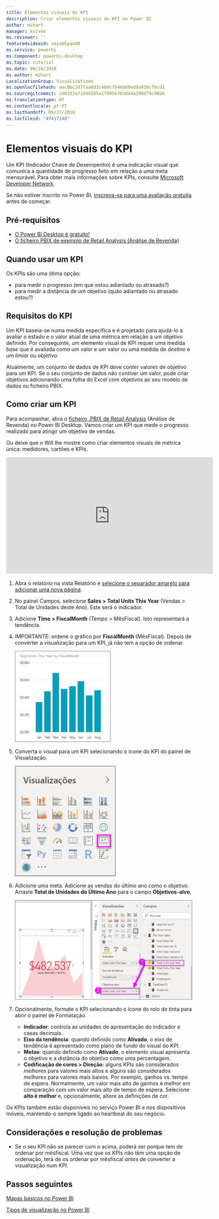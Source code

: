 ```yaml
---
title: Elementos visuais do KPI
description: Criar elementos visuais do KPI no Power BI
author: mihart
manager: kvivek
ms.reviewer: ''
featuredvideoid: xmja6EpqaO0
ms.service: powerbi
ms.component: powerbi-desktop
ms.topic: tutorial
ms.date: 09/24/2018
ms.author: mihart
LocalizationGroup: Visualizations
ms.openlocfilehash: aec8bc2d7faa8d3c4b9c7b4eb69ed9a930cfbcd1
ms.sourcegitcommit: ce8332a71d4d205a1f005b703da4a390d79c98b6
ms.translationtype: HT
ms.contentlocale: pt-PT
ms.lasthandoff: 09/27/2018
ms.locfileid: "47417240"
---
```

# <a name="kpi-visuals"></a>Elementos visuais do KPI
Um KPI (Indicador Chave de Desempenho) é uma indicação visual que comunica a quantidade de progresso feito em relação a uma meta mensurável. Para obter mais informações sobre KPIs, consulte [Microsoft Developer Network](https://msdn.microsoft.com/library/hh272050).

Se não estiver inscrito no Power BI, [inscreva-se para uma avaliação gratuita](https://app.powerbi.com/signupredirect?pbi_source=web) antes de começar.

## <a name="prerequisites"></a>Pré-requisitos
* [O Power BI Desktop é gratuito!](https://powerbi.microsoft.com/en-us/get-started/)
* [O ficheiro PBIX de exemplo de Retail Analysis (Análise de Revenda)](http://download.microsoft.com/download/9/6/D/96DDC2FF-2568-491D-AAFA-AFDD6F763AE3/Retail%20Analysis%20Sample%20PBIX.pbix)

## <a name="when-to-use-a-kpi"></a>Quando usar um KPI
Os KPIs são uma ótima opção:

* para medir o progresso (em que estou adiantado ou atrasado?)
* para medir a distância de um objetivo (quão adiantado ou atrasado estou?)   

## <a name="kpi-requirements"></a>Requisitos do KPI
Um KPI baseia-se numa medida específica e é projetado para ajudá-lo a avaliar o estado e o valor atual de uma métrica em relação a um objetivo definido. Por conseguinte, um elemento visual de KPI requer uma medida *base* que é avaliada como um valor e um valor ou uma medida de *destino* e um *limiar* ou *objetivo*.

Atualmente, um conjunto de dados de KPI deve conter valores de objetivo para um KPI. Se o seu conjunto de dados não contiver um valor, pode criar objetivos adicionando uma folha do Excel com objetivos ao seu modelo de dados ou ficheiro PBIX.


## <a name="how-to-create-a-kpi"></a>Como criar um KPI
Para acompanhar, abra o [ficheiro .PBIX de Retail Analysis](http://download.microsoft.com/download/9/6/D/96DDC2FF-2568-491D-AAFA-AFDD6F763AE3/Retail%20Analysis%20Sample%20PBIX.pbix) (Análise de Revenda) no Power BI Desktop. Vamos criar um KPI que mede o progresso realizado para atingir um objetivo de vendas.

Ou deixe que o Will lhe mostre como criar elementos visuais de métrica única: medidores, cartões e KPIs.

<iframe width="560" height="315" src="https://www.youtube.com/embed/xmja6EpqaO0?list=PL1N57mwBHtN0JFoKSR0n-tBkUJHeMP2cP" frameborder="0" allowfullscreen></iframe>

1. Abra o relatório na vista Relatório e [selecione o separador amarelo para adicionar uma nova página](../power-bi-report-add-page.md).    
2. No painel Campos, selecione **Sales > Total Units This Year** (Vendas > Total de Unidades deste Ano).  Este será o indicador.
3. Adicione **Time > FiscalMonth** (Tempo > MêsFiscal).  Isto representará a tendência.
4. IMPORTANTE: ordene o gráfico por **FiscalMonth** (MêsFiscal). Depois de converter a visualização para um KPI, já não tem a opção de ordenar.

    ![](media/power-bi-visualization-kpi/power-bi-chart.png)
5. Converta o visual para um KPI selecionando o ícone do KPI do painel de Visualização.
   
    ![](media/power-bi-visualization-kpi/power-bi-kpi-template.png)
6. Adicione uma meta. Adicione as vendas do último ano como o objetivo. Arraste **Total de Unidades do Último Ano** para o campo **Objetivos-alvo**.
   
    ![](media/power-bi-visualization-kpi/power-bi-kpi-done.png)
7. Opcionalmente, formate o KPI selecionando o ícone do rolo de tinta para abrir o painel de Formatação.
   
   * **Indicador**: controla as unidades de apresentação do indicador e casas decimais.
   * **Eixo da tendência**: quando definido como **Ativado**, o eixo de tendência é apresentado como plano de fundo do visual do KPI.  
   * **Metas**: quando definido como **Ativado**, o elemento visual apresenta o objetivo e a distância do objetivo como uma percentagem.
   * **Codificação de cores > Direção**: alguns KPIs são considerados *melhores* para valores mais altos e alguns são considerados *melhores* para valores mais baixos. Por exemplo, ganhos vs. tempo de espera. Normalmente, um valor mais alto de ganhos é melhor em comparação com um valor mais alto de tempo de espera. Selecione **alto é melhor** e, opcionalmente, altere as definições de cor.


Os KPIs também estão disponíveis no serviço Power BI e nos dispositivos móveis, mantendo-o sempre ligado ao heartbeat do seu negócio.

## <a name="considerations-and-troubleshooting"></a>Considerações e resolução de problemas
* Se o seu KPI não se parecer com o acima, poderá ser porque tem de ordenar por mêsfiscal. Uma vez que os KPIs não têm uma opção de ordenação, terá de os ordenar por mêsfiscal *antes* de converter a visualização num KPI.

## <a name="next-steps"></a>Passos seguintes

[Mapas básicos no Power BI](power-bi-map-tips-and-tricks.md)

[Tipos de visualização no Power BI](power-bi-visualization-types-for-reports-and-q-and-a.md)